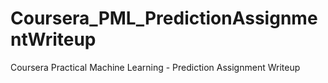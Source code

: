 # Coursera_PML_PredictionAssignmentWriteup
Coursera Practical Machine Learning - Prediction Assignment Writeup
